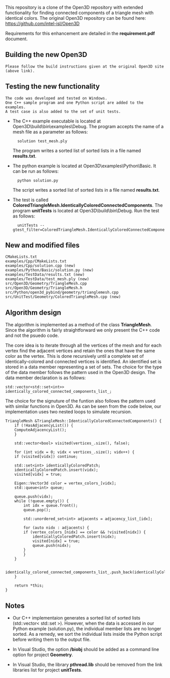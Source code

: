 This repository is a clone of the Open3D repository with extended functionality for finding connected components of a triangle mesh with identical colors.
The original Open3D repository can be found here: https://github.com/intel-isl/Open3D

Requirements for this enhancement are detailed in the <b>requirement.pdf</b> document.

## Building the new Open3D
	Please follow the build instructions given at the original Open3D site (above link).

## Testing the new functionality
	The code was developed and tested on Windows.
	One C++ sample program and one Python script are added to the examples.
	A test case is also added to the set of unit tests.
	
* The C++ example executable is located at Open3D\build\bin\examples\Debug.
	The program accepts the name of a mesh file as a parameter as follows:
	
		solution test_mesh.ply
		
	The program writes a sorted list of sorted lists in a file named <b>results.txt</b>.
		
* The python example is located at Open3D\examples\Python\Basic. It can be run as follows:
	
		python solution.py
		
	The script writes a sorted list of sorted lists in a file named <b>results.txt</b>.
		
* The test is called <b>ColoredTriangleMesh.IdenticallyColoredConnectedComponents</b>.
	The program <b>unitTests</b> is located at Open3D\build\bin\Debug. Run the test as follows:
	
		unitTests --gtest_filter=ColoredTriangleMesh.IdenticallyColoredConnectedComponents

## New and modified files
	CMakeLists.txt
	examples/Cpp/CMakeLists.txt
	examples/Cpp/solution.cpp (new)
	examples/Python/Basic/solution.py (new)
	examples/TestData/results.txt (new)
	examples/TestData/test_mesh.ply (new)
	src/Open3D/Geometry/TriangleMesh.cpp
	src/Open3D/Geometry/TriangleMesh.h
	src/Python/open3d_pybind/geometry/trianglemesh.cpp
	src/UnitTest/Geometry/ColoredTriangleMesh.cpp (new)
	
## Algorithm design

The algorithm is implemented as a method of the class <b>TriangleMesh</b>. Since the algorithm is fairly straightforward we only present the C++ code and not the psuedo code.

The core idea is to iterate through all the vertices of the mesh and for each vertex find the adjacent vertices and retain the ones that have the same color as the vertex. This is done recursively until a complete set of identically-colored and connected vertices is identified. An identified set is stored in a data member representing a set of sets. The choice for the type of the data member follows the pattern used in the Open3D design. The data member declaration is as follows:

	std::vector<std::set<int>> identically_colored_connected_components_list_;
	
The choice for the signuture of the funtion also follows the pattern used with similar functions in Open3D. As can be seen from the code below, our implementation uses two nested loops to simulate recursion. 

	TriangleMesh &TriangleMesh::IdenticallyColoredConnectedComponents() {
	    if (!HasAdjacencyList()) {
		ComputeAdjacencyList();
	    }
    
	    std::vector<bool> visited(vertices_.size(), false);

	    for (int vidx = 0; vidx < vertices_.size(); vidx++) {
		if (visited[vidx]) continue;

		std::set<int> identicallyColoredPatch;
		identicallyColoredPatch.insert(vidx);
		visited[vidx] = true;

		Eigen::Vector3d color = vertex_colors_[vidx];
		std::queue<int> queue;

		queue.push(vidx);
		while (!queue.empty()) {
		    int idx = queue.front();
		    queue.pop();

		    std::unordered_set<int> adjacents = adjacency_list_[idx];

		    for (auto nidx : adjacents) {
			if (vertex_colors_[nidx] == color && !visited[nidx]) {
			    identicallyColoredPatch.insert(nidx);
			    visited[nidx] = true;
			    queue.push(nidx);
			}
		    }
		}

		identically_colored_connected_components_list_.push_back(identicallyColoredPatch);
	    }

	    return *this;
	}

## Notes
* Our C++ implementaion generates a sorted list of sorted lists (std::vector< std::set<int> >). However, when the data is accessed in our Python example (solution.py), the individual member lists are no longer sorted. As a remedy, we sort the individual lists inside the Python script before writing them to the output file.
	
* In Visual Studio, the option <b>/biobj</b> should be added as a command line option for project <b>Geometry</b>.

* In Visual Studio, the library <b>pthread.lib</b> should be removed from the link libraries list for project <b>unitTests</b>.
